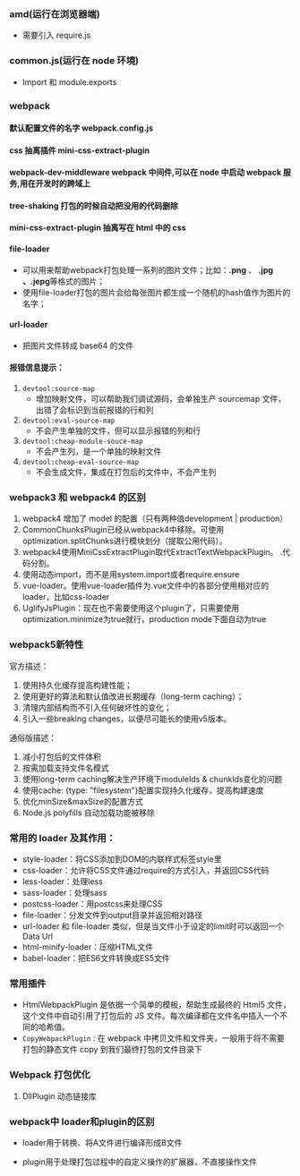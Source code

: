 ### amd(运行在浏览器端)

+ 需要引入 require.js

### common.js(运行在 node 环境)

+ Import 和 module.exports

### webpack

#### 默认配置文件的名字 webpack.config.js

#### css 抽离插件 mini-css-extract-plugin

#### webpack-dev-middleware webpack 中间件,可以在 node 中启动 webpack 服务,用在开发时的跨域上 

#### tree-shaking 打包的时候自动把没用的代码删除

#### **mini-css-extract-plugin** 抽离写在 html 中的 css

#### **file-loader** 

+ 可以用来帮助webpack打包处理一系列的图片文件；比如：**.png** 、 **.jpg 、.jepg**等格式的图片；
+ 使用file-loader打包的图片会给每张图片都生成一个随机的hash值作为图片的名字；

#### url-loader

+ 把图片文件转成 base64 的文件

#### 报错信息提示：

1. `devtool:source-map`
   + 增加映射文件，可以帮助我们调试源码，会单独生产 sourcemap 文件，出错了会标识到当前报错的行和列
2. `devtool:eval-source-map`
   + 不会产生单独的文件，但可以显示报错的列和行
3. `devtool:cheap-module-souce-map`
   + 不会产生列，是一个单独的映射文件
4. `devtool:cheap-eval-source-map`
   + 不会生成文件，集成在打包后的文件中，不会产生列

### webpack3 和 webpack4 的区别

1. webpack4 增加了 model 的配置（只有两种值development | production）
2. CommonChunksPlugin已经从webpack4中移除。可使用optimization.splitChunks进行模块划分（提取公用代码）。
3. webpack4使用MiniCssExtractPlugin取代ExtractTextWebpackPlugin。
   .代码分割。
4. 使用动态import，而不是用system.import或者require.ensure
5. vue-loader。使用vue-loader插件为.vue文件中的各部分使用相对应的loader，比如css-loader
6. UglifyJsPlugin：现在也不需要使用这个plugin了，只需要使用optimization.minimize为true就行，production mode下面自动为true

### webpack5新特性

官方描述：

1. 使用持久化缓存提高构建性能；
2. 使用更好的算法和默认值改进长期缓存（long-term caching）；
3. 清理内部结构而不引入任何破坏性的变化；
4. 引入一些breaking changes，以便尽可能长的使用v5版本。

通俗版描述：

1. 减小打包后的文件体积
2. 按需加载支持文件名模式
3. 使用long-term caching解决生产环境下moduleIds & chunkIds变化的问题
4. 使用cache: {type: "filesystem"}配置实现持久化缓存，提高构建速度
5. 优化minSize&maxSize的配置方式
6. Node.js polyfills 自动加载功能被移除

### 常用的 loader 及其作用：

- style-loader：将CSS添加到DOM的内联样式标签style里
- css-loader：允许将CSS文件通过require的方式引入，并返回CSS代码
- less-loader：处理less
- sass-loader：处理sass
- postcss-loader：用postcss来处理CSS
- file-loader：分发文件到output目录并返回相对路径
- url-loader 和 file-loader 类似，但是当文件小于设定的limit时可以返回一个Data Url
- html-minify-loader：压缩HTML文件
- babel-loader：把ES6文件转换成ES5文件

### 常用插件

+ HtmlWebpackPlugin 是依据一个简单的模板，帮助生成最终的 Html5 文件，这个文件中自动引用了打包后的 JS 文件。每次编译都在文件名中插入一个不同的哈希值。
+ `CopyWebpackPlugin` : 在 webpack 中拷贝文件和文件夹，一般用于将不需要打包的静态文件 copy 到我们最终打包的文件目录下

### Webpack 打包优化

1. DllPlugin  动态链接库

### webpack中 loader和plugin的区别

+ loader用于转换、将A文件进行编译形成B文件

+ plugin用于处理打包过程中的自定义操作的扩展器，不直接操作文件

